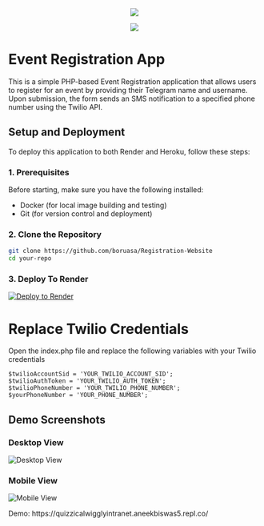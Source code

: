 <div align="center">
  <img src="https://graph.org//file/efccd64d6d89d4fdc701e.jpg">
</div>

<p align="center">
<img src="https://readme-typing-svg.herokuapp.com?color=1C71FA&width=420&lines=This+is+an;Event+Registration+Website;Made+By+Akatsukis;For+Devs+Lab;You+Can+use+replit;Or+Heroku+or+Render;This+Project+Is+Under+Gnu+License">
</p>

# Event Registration App

This is a simple PHP-based Event Registration application that allows users to register for an event by providing their Telegram name and username. Upon submission, the form sends an SMS notification to a specified phone number using the Twilio API.

## Setup and Deployment

To deploy this application to both Render and Heroku, follow these steps:

### 1. Prerequisites

Before starting, make sure you have the following installed:

- Docker (for local image building and testing)
- Git (for version control and deployment)

### 2. Clone the Repository

```bash
git clone https://github.com/boruasa/Registration-Website
cd your-repo
```

### 3. Deploy To Render

[![Deploy to Render](https://render.com/images/deploy-to-render-button.svg)](https://render.com/deploy?repo=https://github.com/borusara/Registration-Website)
<h1>Replace Twilio Credentials  </h1>
<p>Open the index.php file and replace the following variables with your Twilio credentials </p>

```
$twilioAccountSid = 'YOUR_TWILIO_ACCOUNT_SID';
$twilioAuthToken = 'YOUR_TWILIO_AUTH_TOKEN';
$twilioPhoneNumber = 'YOUR_TWILIO_PHONE_NUMBER';
$yourPhoneNumber = 'YOUR_PHONE_NUMBER';
```
## Demo Screenshots

### Desktop View

![Desktop View](https://telegra.ph//file/257ae8b9c833cf3962c96.jpg)

### Mobile View

![Mobile View](https://telegra.ph//file/bd1b1fe036ba82a3c72cb.jpg)

<P>Demo: https://quizzicalwigglyintranet.aneekbiswas5.repl.co/ </P>
